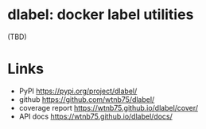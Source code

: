 # dlabel: docker label utilities

(TBD)

# Links

- PyPI https://pypi.org/project/dlabel/
- github https://github.com/wtnb75/dlabel/
- coverage report https://wtnb75.github.io/dlabel/cover/
- API docs https://wtnb75.github.io/dlabel/docs/
